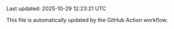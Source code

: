 Last updated: 2025-10-29 12:23:21 UTC

This file is automatically updated by the GitHub Action workflow.
